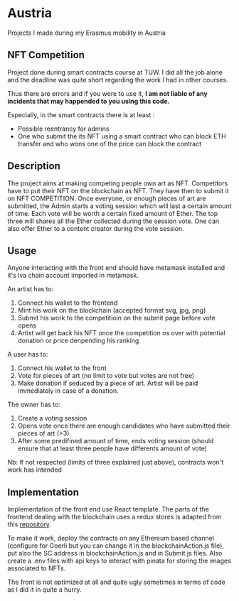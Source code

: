 # Austria
Projects I made during my Erasmus mobility in Austria

## NFT Competition

Project done during smart contracts course at TUW. I did all the job alone and the deadline was quite short regarding the work I had in other courses. 

Thus there are errors and if you were to use it, <strong>I am not liable of any incidents that may happended to you using this code. </strong>

Especially, in the smart contracts there is at least : 
* Possible reentrancy for admins 
* One who submit the its NFT using a smart contract who can block ETH transfer and who wons one of the price can block the contract

Description
-----------
The project aims at making competing people own art as NFT. Competitors
have to put their NFT on the blockchain as NFT. They have then to submit
it on NFT COMPETITION. Once everyone, or enough pieces of art are
submitted, the Admin starts a voting session which will last a certain amount
of time. Each vote will be worth a certain fixed amount of Ether. The top
three will shares all the Ether collected during the session vote. One can also
offer Ether to a content creator during the vote session.


Usage
-----

Anyone interacting with the front end should have metamask installed and it's lva chain account imported in metamask.

An artist has to: 
1. Connect his wallet to the frontend
1. Mint his work on the blockchain (accepted format svg, jpg, png)
1. Submit his work to the competitioin on the submit page before vote opens
1. Artist will get back his NFT once the competition os over with potential donation or price denpending his ranking

A user has to: 
1. Connect his wallet to the front
1. Vote for pieces of art (no limit to vote but votes are not free)
1. Make donation if seduced by a piece of art. Artist will be paid immediately in case of a donation.

The owner has to: 
1. Create a voting session
1. Opens vote once there are enough candidates who have submitted their pieces of art (>3)
1. After some predifined amount of time, ends voting session (should ensure that at least three people have differents amount of vote)

Nb: If not respected (limits of three explained just above), contracts won't work has intended

Implementation
--------------

Implementation of the front end use React template. The parts of the frontend dealing with the blockchain uses a redux stores is adapted from this [repository](https://github.com/HashLips/hashlips_nft_minting_dapp). 

To make it work, deploy the contracts on any Ethereum based channel (configure for Goerli but you can change it in the blockchainAction.js file), put also the SC address in blockchainAction.js and in Submit.js files. Also create a .env files with api keys to interact with pinata for storing the images associated to NFTs. 

The front is not optimized at all and quite ugly sometimes in terms of code as I did it in quite a hurry. 